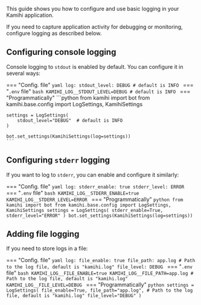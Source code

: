 This guide shows you how to configure and use basic logging in your Kamihi application.

If you need to capture application activity for debugging or monitoring, configure logging as described below.

## Configuring console logging

Console logging to `stdout` is enabled by default. You can configure it in several ways:

=== "Config. file"
    ```yaml
    log:
        stdout_level: DEBUG # default is INFO
    ```
=== "`.env` file"
    ```bash
    KAMIHI_LOG__STDOUT_LEVEL=DEBUG # default is INFO
    ```
=== "Programmatically"
    ```python
    from kamihi import bot
    from kamihi.base.config import LogSettings, KamihiSettings

    settings = LogSettings(
        stdout_level="DEBUG"  # default is INFO
    )

    bot.set_settings(KamihiSettings(log=settings))
    ```

## Configuring `stderr` logging

If you want to log to `stderr`, you can enable and configure it similarly:

=== "Config. file"
    ```yaml
    log:
        stderr_enable: true
        stderr_level: ERROR
    ```
=== "`.env` file"
    ```bash
    KAMIHI_LOG__STDERR_ENABLE=true
    KAMIHI_LOG__STDERR_LEVEL=ERROR
    ```
=== "Programmatically"
    ```python
    from kamihi import bot
    from kamihi.base.config import LogSettings, KamihiSettings
    settings = LogSettings(
        stderr_enable=True,
        stderr_level="ERROR"
    )
    bot.set_settings(KamihiSettings(log=settings))
    ```

## Adding file logging

If you need to store logs in a file:

=== "Config. file"
    ```yaml
    log:
        file_enable: true
        file_path: app.log # Path to the log file, default is "kamihi.log"
        file_level: DEBUG
    ```
=== "`.env` file"
    ```bash
    KAMIHI_LOG__FILE_ENABLE=true
    KAMIHI_LOG__FILE_PATH=app.log # Path to the log file, default is "kamihi.log"
    KAMIHI_LOG__FILE_LEVEL=DEBUG
    ```
=== "Programmatically"
    ```python
    settings = LogSettings(
        file_enable=True,
        file_path="app.log", # Path to the log file, default is "kamihi.log"
        file_level="DEBUG"
    )
    ```
